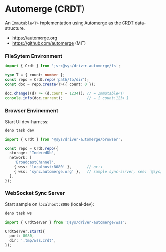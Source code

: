 # Automerge (CRDT)
An `Immutable<T>` implementation using [Automerge](https://automerge.org/) as the [CRDT](https://en.wikipedia.org/wiki/Conflict-free_replicated_data_type) data-structure.

- https://automerge.org
- https://github.com/automerge (MIT)




### FileSytem Environment

```ts
import { Crdt } from 'jsr:@sys/driver-automerge/fs';

type T = { count: number };
const repo = Crdt.repo('path/to/dir');
const doc = repo.create<T>({ count: 0 });

doc.change((d) => (d.count = 1234)); // ← Immutable<T>
console.info(doc.current);           // ← { count:1234 }
```



### Browser Environment
Start UI dev-harness:
```bash
deno task dev
```
```ts
import { Crdt } from '@sys/driver-automerge/browser';

const repo = Crdt.repo({
  storage: 'IndexedDb',
  network: [
    'BroadcastChannel',
    { wss: 'localhost:8080' },       // or:↓
    { wss: 'sync.automerge.org' },   // sample sync-server, see: `@sys/driver-automerge/wss` to stand-up an server.
  ],
});


```


### WebSocket Sync Server
Start sample on `localhost:8080` (local-dev):

```bash
deno task ws
```
```ts
import { CrdtServer } from '@sys/driver-automerge/wss';

CrdtServer.start({
  port: 8080,
  dir: '.tmp/wss.crdt',
});
```


